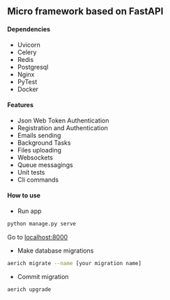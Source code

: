## Micro framework based on FastAPI
#### Dependencies
- Uvicorn
- Celery
- Redis
- Postgresql
- Nginx
- PyTest
- Docker

#### Features
- Json Web Token Authentication
- Registration and Authentication
- Emails sending
- Background Tasks
- Files uploading
- Websockets
- Queue messagings
- Unit tests
- Cli commands

#### How to use
- Run app
```bash
python manage.py serve
```

Go to [localhost:8000](http://localhost:8000)

- Make database migrations

```bash
aerich migrate --name [your migration name]
```

- Commit migration

```aerich upgrade```
